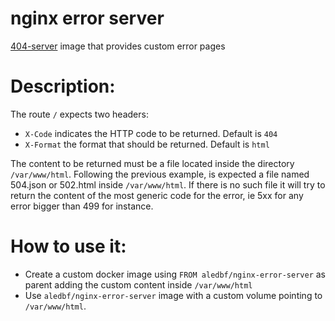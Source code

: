 # nginx error server

[404-server](https://github.com/kubernetes/contrib/tree/master/404-server) image that provides custom error pages

# Description:

The route `/` expects two headers:
- `X-Code` indicates the HTTP code to be returned. Default is `404`
- `X-Format` the format that should be returned. Default is `html`

The content to be returned must be a file located inside the directory `/var/www/html`. Following the previous example, is expected a file named 504.json or 502.html inside `/var/www/html`.
If there is no such file it will try to return the content of the most generic code for the error, ie 5xx for any error bigger than 499 for instance.

# How to use it:

- Create a custom docker image using `FROM aledbf/nginx-error-server` as parent adding the custom content inside `/var/www/html`
- Use `aledbf/nginx-error-server` image with a custom volume pointing to `/var/www/html`.

